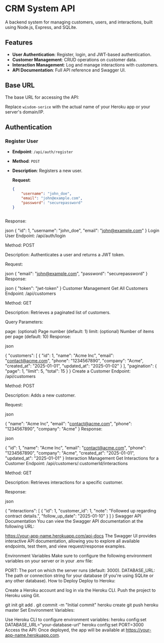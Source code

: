 # CRM System API

A backend system for managing customers, users, and interactions, built using Node.js, Express, and SQLite.

## **Features**

- **User Authentication**: Register, login, and JWT-based authentication.
- **Customer Management**: CRUD operations on customer data.
- **Interaction Management**: Log and manage interactions with customers.
- **API Documentation**: Full API reference and Swagger UI.

## **Base URL**

The base URL for accessing the API:


Replace `wisdom-serice` with the actual name of your Heroku app or your server's domain/IP.

## **Authentication**

### **Register User**

- **Endpoint**: `/api/auth/register`
- **Method**: `POST`
- **Description**: Registers a new user.
  
  **Request**:
  ```json
  {
      "username": "john_doe",
      "email": "john@example.com",
      "password": "securepassword"
  }



Response:

json
{
    "id": 1,
    "username": "john_doe",
    "email": "john@example.com"
}
Login User
Endpoint: /api/auth/login

Method: POST

Description: Authenticates a user and returns a JWT token.

Request:

json
{
    "email": "john@example.com",
    "password": "securepassword"
}
Response:

json
{
    "token": "jwt-token"
}
Customer Management
Get All Customers
Endpoint: /api/customers

Method: GET

Description: Retrieves a paginated list of customers.

Query Parameters:

page: (optional) Page number (default: 1)
limit: (optional) Number of items per page (default: 10)
Response:

json

{
    "customers": [
        {
            "id": 1,
            "name": "Acme Inc",
            "email": "contact@acme.com",
            "phone": "1234567890",
            "company": "Acme",
            "created_at": "2025-01-01",
            "updated_at": "2025-01-02"
        }
    ],
    "pagination": {
        "page": 1,
        "limit": 5,
        "total": 15
    }
}
Create a Customer
Endpoint: /api/customers

Method: POST

Description: Adds a new customer.

Request:

json

{
    "name": "Acme Inc",
    "email": "contact@acme.com",
    "phone": "1234567890",
    "company": "Acme"
}
Response:

json

{
    "id": 1,
    "name": "Acme Inc",
    "email": "contact@acme.com",
    "phone": "1234567890",
    "company": "Acme",
    "created_at": "2025-01-01",
    "updated_at": "2025-01-01"
}
Interaction Management
Get Interactions for a Customer
Endpoint: /api/customers/:customerId/interactions

Method: GET

Description: Retrieves interactions for a specific customer.

Response:

json

{
    "interactions": [
        {
            "id": 1,
            "customer_id": 1,
            "note": "Followed up regarding contract details.",
            "follow_up_date": "2025-01-10"
        }
    ]
}
Swagger API Documentation
You can view the Swagger API documentation at the following URL:


https://your-app-name.herokuapp.com/api-docs
The Swagger UI provides interactive API documentation, allowing you to explore all available endpoints, test them, and view request/response examples.

Environment Variables
Make sure to configure the following environment variables on your server or in your .env file:

PORT: The port on which the server runs (default: 3000).
DATABASE_URL: The path or connection string for your database (if you're using SQLite or any other database).
How to Deploy
Deploy to Heroku:

Create a Heroku account and log in via the Heroku CLI.
Push the project to Heroku using Git.


git init
git add .
git commit -m "Initial commit"
heroku create
git push heroku master
Set Environment Variables:

Use Heroku CLI to configure environment variables:
heroku config:set DATABASE_URL="your-database-url"
heroku config:set PORT=3000
Access the API: Once deployed, the app will be available at https://your-app-name.herokuapp.com.